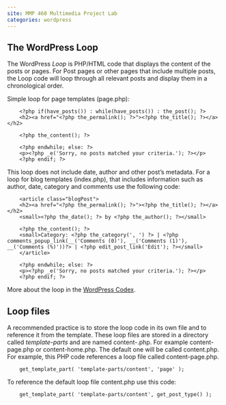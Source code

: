 ```yaml
---
site: MMP 460 Multimedia Project Lab
categories: wordpress 
---
```


## The WordPress Loop

The WordPress *Loop* is PHP/HTML code that displays the content of the posts or pages. For Post pages or other pages that include multiple posts, the Loop code will loop through all relevant posts and display them in a chronological order.

Simple loop for page templates (page.php):

        <?php if(have_posts()) : while(have_posts()) : the_post(); ?>
        <h2><a href="<?php the_permalink(); ?>"><?php the_title(); ?></a></h2>

        <?php the_content(); ?>

        <?php endwhile; else: ?>
        <p><?php _e('Sorry, no posts matched your criteria.'); ?></p>
        <?php endif; ?>

This loop does not include date, author and other post’s metadata. For a loop for blog templates (index.php), that includes information such as author, date, category and comments use the following code:

<?php if(have_posts()) : while(have_posts()) : the_post(); ?>

        <article class="blogPost">
        <h2><a href="<?php the_permalink(); ?>"><?php the_title(); ?></a></h2>
        <small><?php the_date(); ?> by <?php the_author(); ?></small>

        <?php the_content(); ?>
        <small>Category: <?php the_category(', ') ?> | <?php comments_popup_link(__('Comments (0)'), __('Comments (1)'), __('Comments (%)'))?> | <?php edit_post_link('Edit'); ?></small>
        </article>

        <?php endwhile; else: ?>
        <p><?php _e('Sorry, no posts matched your criteria.'); ?></p>
        <?php endif; ?>

More about the loop in the [WordPress Codex](http://codex.wordpress.org/The_Loop).

##  Loop files

A recommended practice is to store the loop code in its own file and to reference it from the template. These loop files are stored in a directory called *template-parts* and are named content-.php. For example content-page.php or content-home.php. The default one will be called content.php. For example, this PHP code references a loop file called content-page.php.

        get_template_part( 'template-parts/content', 'page' ); 
        
To reference the default loop file content.php use this code:

        get_template_part( 'template-parts/content', get_post_type() );

